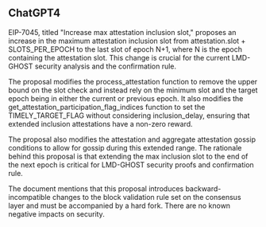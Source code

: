 ## ChatGPT4

EIP-7045, titled "Increase max attestation inclusion slot," proposes an increase in the maximum attestation inclusion slot from attestation.slot + SLOTS_PER_EPOCH to the last slot of epoch N+1, where N is the epoch containing the attestation slot. This change is crucial for the current LMD-GHOST security analysis and the confirmation rule.

The proposal modifies the process_attestation function to remove the upper bound on the slot check and instead rely on the minimum slot and the target epoch being in either the current or previous epoch. It also modifies the get_attestation_participation_flag_indices function to set the TIMELY_TARGET_FLAG without considering inclusion_delay, ensuring that extended inclusion attestations have a non-zero reward.

The proposal also modifies the attestation and aggregate attestation gossip conditions to allow for gossip during this extended range. The rationale behind this proposal is that extending the max inclusion slot to the end of the next epoch is critical for LMD-GHOST security proofs and confirmation rule.

The document mentions that this proposal introduces backward-incompatible changes to the block validation rule set on the consensus layer and must be accompanied by a hard fork. There are no known negative impacts on security.

